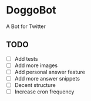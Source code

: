 # DoggoBot
A Bot for Twitter

## TODO
 - [ ] Add tests
 - [ ] Add more images
 - [ ] Add personal answer feature
 - [ ] Add more answer snippets
 - [ ] Decent structure
 - [ ] Increase cron frequency
